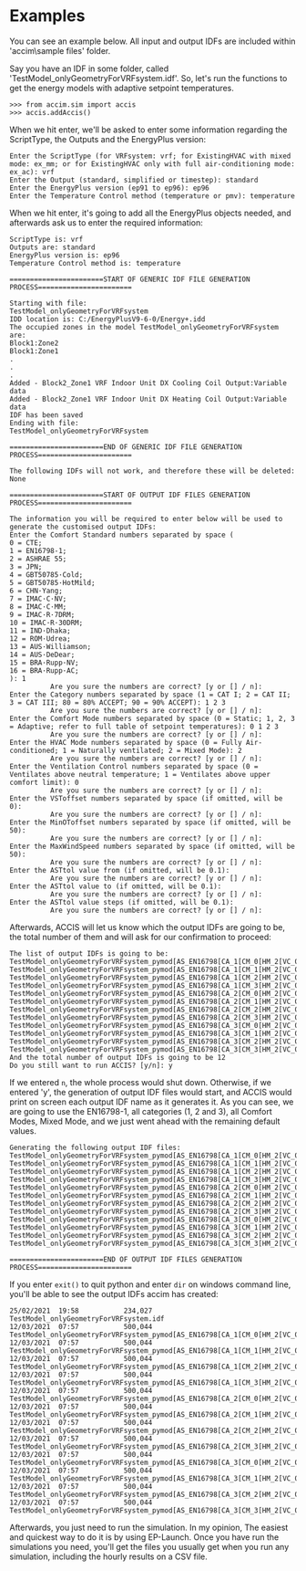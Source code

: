 # Examples

You can see an example below. All input and output IDFs are included within 'accim\sample files\' folder.


Say you have an IDF in some folder, called 'TestModel_onlyGeometryForVRFsystem.idf'. So, let's run the functions to get the energy models with adaptive setpoint temperatures.

```
>>> from accim.sim import accis
>>> accis.addAccis()
```
When we hit enter, we'll be asked to enter some information regarding the ScriptType, the Outputs and the EnergyPlus version:
```
Enter the ScriptType (for VRFsystem: vrf; for ExistingHVAC with mixed mode: ex_mm; or for ExistingHVAC only with full air-conditioning mode: ex_ac): vrf
Enter the Output (standard, simplified or timestep): standard
Enter the EnergyPlus version (ep91 to ep96): ep96
Enter the Temperature Control method (temperature or pmv): temperature
```
When we hit enter, it's going to add all the EnergyPlus objects needed, and afterwards ask us to enter the required information:
```
ScriptType is: vrf
Outputs are: standard
EnergyPlus version is: ep96
Temperature Control method is: temperature

=======================START OF GENERIC IDF FILE GENERATION PROCESS=======================

Starting with file:
TestModel_onlyGeometryForVRFsystem
IDD location is: C:/EnergyPlusV9-6-0/Energy+.idd
The occupied zones in the model TestModel_onlyGeometryForVRFsystem are:
Block1:Zone2
Block1:Zone1
.
.
.
Added - Block2_Zone1 VRF Indoor Unit DX Cooling Coil Output:Variable data
Added - Block2_Zone1 VRF Indoor Unit DX Heating Coil Output:Variable data
IDF has been saved
Ending with file:
TestModel_onlyGeometryForVRFsystem

=======================END OF GENERIC IDF FILE GENERATION PROCESS=======================

The following IDFs will not work, and therefore these will be deleted:
None

=======================START OF OUTPUT IDF FILES GENERATION PROCESS=======================

The information you will be required to enter below will be used to generate the customised output IDFs:
Enter the Comfort Standard numbers separated by space (
0 = CTE;
1 = EN16798-1;
2 = ASHRAE 55;
3 = JPN;
4 = GBT50785·Cold;
5 = GBT50785·HotMild;
6 = CHN·Yang;
7 = IMAC·C·NV;
8 = IMAC·C·MM;
9 = IMAC·R·7DRM;
10 = IMAC·R·30DRM;
11 = IND·Dhaka;
12 = ROM·Udrea;
13 = AUS·Williamson;
14 = AUS·DeDear;
15 = BRA·Rupp·NV;
16 = BRA·Rupp·AC;
): 1
          Are you sure the numbers are correct? [y or [] / n]:
Enter the Category numbers separated by space (1 = CAT I; 2 = CAT II; 3 = CAT III; 80 = 80% ACCEPT; 90 = 90% ACCEPT): 1 2 3
          Are you sure the numbers are correct? [y or [] / n]:
Enter the Comfort Mode numbers separated by space (0 = Static; 1, 2, 3 = Adaptive; refer to full table of setpoint temperatures): 0 1 2 3
          Are you sure the numbers are correct? [y or [] / n]:
Enter the HVAC Mode numbers separated by space (0 = Fully Air-conditioned; 1 = Naturally ventilated; 2 = Mixed Mode): 2
          Are you sure the numbers are correct? [y or [] / n]:
Enter the Ventilation Control numbers separated by space (0 = Ventilates above neutral temperature; 1 = Ventilates above upper comfort limit): 0
          Are you sure the numbers are correct? [y or [] / n]:
Enter the VSToffset numbers separated by space (if omitted, will be 0):
          Are you sure the numbers are correct? [y or [] / n]:
Enter the MinOToffset numbers separated by space (if omitted, will be 50):
          Are you sure the numbers are correct? [y or [] / n]:
Enter the MaxWindSpeed numbers separated by space (if omitted, will be 50):
          Are you sure the numbers are correct? [y or [] / n]:
Enter the ASTtol value from (if omitted, will be 0.1):
          Are you sure the numbers are correct? [y or [] / n]:
Enter the ASTtol value to (if omitted, will be 0.1):
          Are you sure the numbers are correct? [y or [] / n]:
Enter the ASTtol value steps (if omitted, will be 0.1):
          Are you sure the numbers are correct? [y or [] / n]:

```
Afterwards, ACCIS will let us know which the output IDFs are going to be, the total number of them and will ask for our confirmation to proceed:
```
The list of output IDFs is going to be:
TestModel_onlyGeometryForVRFsystem_pymod[AS_EN16798[CA_1[CM_0[HM_2[VC_0[VO_0.0[MT_50.0[MW_50.0[AT_0.1.idf
TestModel_onlyGeometryForVRFsystem_pymod[AS_EN16798[CA_1[CM_1[HM_2[VC_0[VO_0.0[MT_50.0[MW_50.0[AT_0.1.idf
TestModel_onlyGeometryForVRFsystem_pymod[AS_EN16798[CA_1[CM_2[HM_2[VC_0[VO_0.0[MT_50.0[MW_50.0[AT_0.1.idf
TestModel_onlyGeometryForVRFsystem_pymod[AS_EN16798[CA_1[CM_3[HM_2[VC_0[VO_0.0[MT_50.0[MW_50.0[AT_0.1.idf
TestModel_onlyGeometryForVRFsystem_pymod[AS_EN16798[CA_2[CM_0[HM_2[VC_0[VO_0.0[MT_50.0[MW_50.0[AT_0.1.idf
TestModel_onlyGeometryForVRFsystem_pymod[AS_EN16798[CA_2[CM_1[HM_2[VC_0[VO_0.0[MT_50.0[MW_50.0[AT_0.1.idf
TestModel_onlyGeometryForVRFsystem_pymod[AS_EN16798[CA_2[CM_2[HM_2[VC_0[VO_0.0[MT_50.0[MW_50.0[AT_0.1.idf
TestModel_onlyGeometryForVRFsystem_pymod[AS_EN16798[CA_2[CM_3[HM_2[VC_0[VO_0.0[MT_50.0[MW_50.0[AT_0.1.idf
TestModel_onlyGeometryForVRFsystem_pymod[AS_EN16798[CA_3[CM_0[HM_2[VC_0[VO_0.0[MT_50.0[MW_50.0[AT_0.1.idf
TestModel_onlyGeometryForVRFsystem_pymod[AS_EN16798[CA_3[CM_1[HM_2[VC_0[VO_0.0[MT_50.0[MW_50.0[AT_0.1.idf
TestModel_onlyGeometryForVRFsystem_pymod[AS_EN16798[CA_3[CM_2[HM_2[VC_0[VO_0.0[MT_50.0[MW_50.0[AT_0.1.idf
TestModel_onlyGeometryForVRFsystem_pymod[AS_EN16798[CA_3[CM_3[HM_2[VC_0[VO_0.0[MT_50.0[MW_50.0[AT_0.1.idf
And the total number of output IDFs is going to be 12
Do you still want to run ACCIS? [y/n]: y
```
If we entered `n`, the whole process would shut down. Otherwise, if we entered 'y', the generation of output IDF files would start, and ACCIS would print on screen each output IDF name as it generates it. 
As you can see, we are going to use the EN16798-1, all categories (1, 2 and 3), all Comfort Modes, Mixed Mode, and we just went ahead with the remaining default values.
```
Generating the following output IDF files:
TestModel_onlyGeometryForVRFsystem_pymod[AS_EN16798[CA_1[CM_0[HM_2[VC_0[VO_0.0[MT_50.0[MW_50.0[AT_0.1.idf
TestModel_onlyGeometryForVRFsystem_pymod[AS_EN16798[CA_1[CM_1[HM_2[VC_0[VO_0.0[MT_50.0[MW_50.0[AT_0.1.idf
TestModel_onlyGeometryForVRFsystem_pymod[AS_EN16798[CA_1[CM_2[HM_2[VC_0[VO_0.0[MT_50.0[MW_50.0[AT_0.1.idf
TestModel_onlyGeometryForVRFsystem_pymod[AS_EN16798[CA_1[CM_3[HM_2[VC_0[VO_0.0[MT_50.0[MW_50.0[AT_0.1.idf
TestModel_onlyGeometryForVRFsystem_pymod[AS_EN16798[CA_2[CM_0[HM_2[VC_0[VO_0.0[MT_50.0[MW_50.0[AT_0.1.idf
TestModel_onlyGeometryForVRFsystem_pymod[AS_EN16798[CA_2[CM_1[HM_2[VC_0[VO_0.0[MT_50.0[MW_50.0[AT_0.1.idf
TestModel_onlyGeometryForVRFsystem_pymod[AS_EN16798[CA_2[CM_2[HM_2[VC_0[VO_0.0[MT_50.0[MW_50.0[AT_0.1.idf
TestModel_onlyGeometryForVRFsystem_pymod[AS_EN16798[CA_2[CM_3[HM_2[VC_0[VO_0.0[MT_50.0[MW_50.0[AT_0.1.idf
TestModel_onlyGeometryForVRFsystem_pymod[AS_EN16798[CA_3[CM_0[HM_2[VC_0[VO_0.0[MT_50.0[MW_50.0[AT_0.1.idf
TestModel_onlyGeometryForVRFsystem_pymod[AS_EN16798[CA_3[CM_1[HM_2[VC_0[VO_0.0[MT_50.0[MW_50.0[AT_0.1.idf
TestModel_onlyGeometryForVRFsystem_pymod[AS_EN16798[CA_3[CM_2[HM_2[VC_0[VO_0.0[MT_50.0[MW_50.0[AT_0.1.idf
TestModel_onlyGeometryForVRFsystem_pymod[AS_EN16798[CA_3[CM_3[HM_2[VC_0[VO_0.0[MT_50.0[MW_50.0[AT_0.1.idf

=======================END OF OUTPUT IDF FILES GENERATION PROCESS=======================
```
If you enter `exit()` to quit python and enter `dir` on windows command line, you'll be able to see the output IDFs accim has created:
```
25/02/2021  19:58           234,027 TestModel_onlyGeometryForVRFsystem.idf
12/03/2021  07:57           500,044 TestModel_onlyGeometryForVRFsystem_pymod[AS_EN16798[CA_1[CM_0[HM_2[VC_0[VO_0.0[MT_50.0[MW_50.0[AT_0.1.idf
12/03/2021  07:57           500,044 TestModel_onlyGeometryForVRFsystem_pymod[AS_EN16798[CA_1[CM_1[HM_2[VC_0[VO_0.0[MT_50.0[MW_50.0[AT_0.1.idf
12/03/2021  07:57           500,044 TestModel_onlyGeometryForVRFsystem_pymod[AS_EN16798[CA_1[CM_2[HM_2[VC_0[VO_0.0[MT_50.0[MW_50.0[AT_0.1.idf
12/03/2021  07:57           500,044 TestModel_onlyGeometryForVRFsystem_pymod[AS_EN16798[CA_1[CM_3[HM_2[VC_0[VO_0.0[MT_50.0[MW_50.0[AT_0.1.idf
12/03/2021  07:57           500,044 TestModel_onlyGeometryForVRFsystem_pymod[AS_EN16798[CA_2[CM_0[HM_2[VC_0[VO_0.0[MT_50.0[MW_50.0[AT_0.1.idf
12/03/2021  07:57           500,044 TestModel_onlyGeometryForVRFsystem_pymod[AS_EN16798[CA_2[CM_1[HM_2[VC_0[VO_0.0[MT_50.0[MW_50.0[AT_0.1.idf
12/03/2021  07:57           500,044 TestModel_onlyGeometryForVRFsystem_pymod[AS_EN16798[CA_2[CM_2[HM_2[VC_0[VO_0.0[MT_50.0[MW_50.0[AT_0.1.idf
12/03/2021  07:57           500,044 TestModel_onlyGeometryForVRFsystem_pymod[AS_EN16798[CA_2[CM_3[HM_2[VC_0[VO_0.0[MT_50.0[MW_50.0[AT_0.1.idf
12/03/2021  07:57           500,044 TestModel_onlyGeometryForVRFsystem_pymod[AS_EN16798[CA_3[CM_0[HM_2[VC_0[VO_0.0[MT_50.0[MW_50.0[AT_0.1.idf
12/03/2021  07:57           500,044 TestModel_onlyGeometryForVRFsystem_pymod[AS_EN16798[CA_3[CM_1[HM_2[VC_0[VO_0.0[MT_50.0[MW_50.0[AT_0.1.idf
12/03/2021  07:57           500,044 TestModel_onlyGeometryForVRFsystem_pymod[AS_EN16798[CA_3[CM_2[HM_2[VC_0[VO_0.0[MT_50.0[MW_50.0[AT_0.1.idf
12/03/2021  07:57           500,044 TestModel_onlyGeometryForVRFsystem_pymod[AS_EN16798[CA_3[CM_3[HM_2[VC_0[VO_0.0[MT_50.0[MW_50.0[AT_0.1.idf

```
Afterwards, you just need to run the simulation. In my opinion, The easiest and quickest way to do it is by using EP-Launch. Once you have run the simulations you need, you'll get the files you usually get when you run any simulation, including the hourly results on a CSV file.
